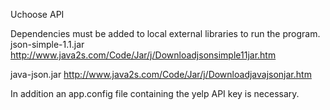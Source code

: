Uchoose API

Dependencies must be added to local external libraries to run the program.
json-simple-1.1.jar
  http://www.java2s.com/Code/Jar/j/Downloadjsonsimple11jar.htm

java-json.jar
  http://www.java2s.com/Code/Jar/j/Downloadjavajsonjar.htm

In addition an app.config file containing the yelp API key is necessary.
